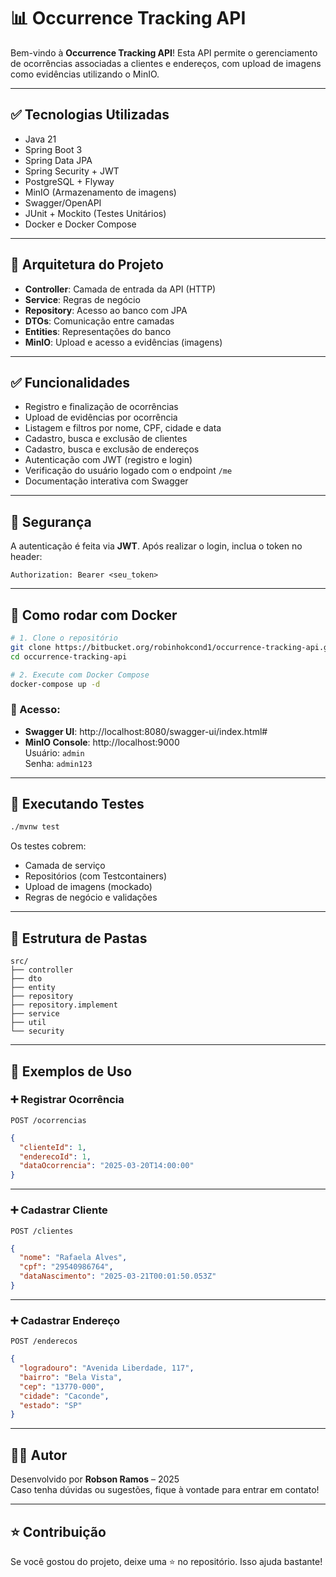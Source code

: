 # 📊 Occurrence Tracking API

Bem-vindo à **Occurrence Tracking API**! Esta API permite o gerenciamento de ocorrências associadas a clientes e endereços, com upload de imagens como evidências utilizando o MinIO.

---

## ✅ Tecnologias Utilizadas

- Java 21
- Spring Boot 3
- Spring Data JPA
- Spring Security + JWT
- PostgreSQL + Flyway
- MinIO (Armazenamento de imagens)
- Swagger/OpenAPI
- JUnit + Mockito (Testes Unitários)
- Docker e Docker Compose

---

## 🧱 Arquitetura do Projeto

- **Controller**: Camada de entrada da API (HTTP)
- **Service**: Regras de negócio
- **Repository**: Acesso ao banco com JPA
- **DTOs**: Comunicação entre camadas
- **Entities**: Representações do banco
- **MinIO**: Upload e acesso a evidências (imagens)

---

## ✅ Funcionalidades

- Registro e finalização de ocorrências
- Upload de evidências por ocorrência
- Listagem e filtros por nome, CPF, cidade e data
- Cadastro, busca e exclusão de clientes
- Cadastro, busca e exclusão de endereços
- Autenticação com JWT (registro e login)
- Verificação do usuário logado com o endpoint `/me`
- Documentação interativa com Swagger

---

## 🔐 Segurança

A autenticação é feita via **JWT**. Após realizar o login, inclua o token no header:

```http
Authorization: Bearer <seu_token>
```

---

## 🐳 Como rodar com Docker

```bash
# 1. Clone o repositório
git clone https://bitbucket.org/robinhokcond1/occurrence-tracking-api.git
cd occurrence-tracking-api

# 2. Execute com Docker Compose
docker-compose up -d
```

### 🤝 Acesso:

- **Swagger UI**: http://localhost:8080/swagger-ui/index.html#
- **MinIO Console**: http://localhost:9000  
  Usuário: `admin`  
  Senha: `admin123`

---

## 🥪 Executando Testes

```bash
./mvnw test
```

Os testes cobrem:

- Camada de serviço
- Repositórios (com Testcontainers)
- Upload de imagens (mockado)
- Regras de negócio e validações

---

## 📂 Estrutura de Pastas

```
src/
├── controller
├── dto
├── entity
├── repository
├── repository.implement
├── service
├── util
└── security
```

---

## 📌 Exemplos de Uso

### ➕ Registrar Ocorrência
`POST /ocorrencias`

```json
{
  "clienteId": 1,
  "enderecoId": 1,
  "dataOcorrencia": "2025-03-20T14:00:00"
}
```

---

### ➕ Cadastrar Cliente
`POST /clientes`

```json
{
  "nome": "Rafaela Alves",
  "cpf": "29540986764",
  "dataNascimento": "2025-03-21T00:01:50.053Z"
}
```

---

### ➕ Cadastrar Endereço
`POST /enderecos`

```json
{
  "logradouro": "Avenida Liberdade, 117",
  "bairro": "Bela Vista",
  "cep": "13770-000",
  "cidade": "Caconde",
  "estado": "SP"
}
```

---

## 🙋‍♂️ Autor

Desenvolvido por **Robson Ramos** – 2025  
Caso tenha dúvidas ou sugestões, fique à vontade para entrar em contato!

---

## ⭐ Contribuição

Se você gostou do projeto, deixe uma ⭐ no repositório. Isso ajuda bastante!
